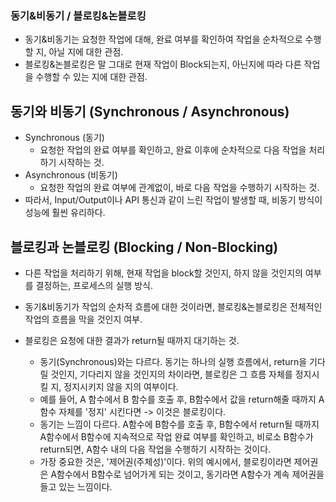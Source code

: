 ### 동기&비동기 / 블로킹&논블로킹

- 동기&비동기는 요청한 작업에 대해, 완료 여부를 확인하여 작업을 순차적으로 수행할 지, 아닐 지에 대한 관점.
- 블로킹&논블로킹은 말 그대로 현재 작업이 Block되는지, 아닌지에 따라 다른 작업을 수행할 수 있는 지에 대한 관점.



## 동기와 비동기 (Synchronous / Asynchronous)

- Synchronous (동기)
  - 요청한 작업의 완료 여부를 확인하고, 완료 이후에 순차적으로 다음 작업을 처리하기 시작하는 것.
- Asynchronous (비동기)
  - 요청한 작업의 완료 여부에 관계없이, 바로 다음 작업을 수행하기 시작하는 것.
- 따라서, Input/Output이나 API 통신과 같이 느린 작업이 발생할 때, 비동기 방식이 성능에 훨씬 유리하다.



## 블로킹과 논블로킹 (Blocking / Non-Blocking)

- 다른 작업을 처리하기 위해, 현재 작업을 block할 것인지, 하지 않을 것인지의 여부를 결정하는, 프로세스의 실행 방식.
- 동기&비동기가 작업의 순차적 흐름에 대한 것이라면, 블로킹&논블로킹은 전체적인 작업의 흐름을 막을 것인지 여부.



- 블로킹은 요청에 대한 결과가 return될 때까지 대기하는 것.
  - 동기(Synchronous)와는 다르다. 동기는 하나의 실행 흐름에서, return을 기다릴 것인지, 기다리지 않을 것인지의 차이라면,
    블로킹은 그 흐름 자체를 정지시킬 지, 정지시키지 않을 지의 여부이다.
  - 예를 들어, A 함수에서 B 함수를 호출 후, B함수에서 값을 return해줄 때까지 A함수 자체를 '정지' 시킨다면 -> 이것은 블로킹이다.
  - 동기는 느낌이 다르다. A함수에 B함수를 호출 후, B함수에서 return될 때까지 A함수에서 B함수에 지속적으로 작업 완료 여부를 확인하고, 비로소 B함수가 return되면, A함수 내의 다음 작업을 수행하기 시작하는 것이다.
  - 가장 중요한 것은, '제어권(주체성)'이다. 위의 예시에서, 블로킹이라면 제어권은 A함수에서 B함수로 넘어가게 되는 것이고, 동기라면 A함수가 계속 제어권을 들고 있는 느낌이다.
